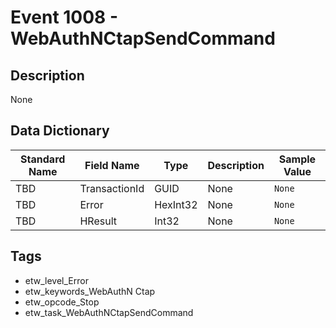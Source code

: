 # Event 1008 - WebAuthNCtapSendCommand

## Description
None

## Data Dictionary
|Standard Name|Field Name|Type|Description|Sample Value|
|---|---|---|---|---|
|TBD|TransactionId|GUID|None|`None`|
|TBD|Error|HexInt32|None|`None`|
|TBD|HResult|Int32|None|`None`|

## Tags
* etw_level_Error
* etw_keywords_WebAuthN Ctap
* etw_opcode_Stop
* etw_task_WebAuthNCtapSendCommand